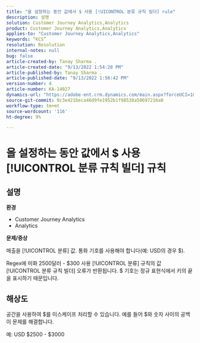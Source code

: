 ```yaml
---
title: "을 설정하는 동안 값에서 $ 사용 [!UICONTROL 분류 규칙 빌더] rule"
description: 설명
solution: Customer Journey Analytics,Analytics
product: Customer Journey Analytics,Analytics
applies-to: "Customer Journey Analytics,Analytics"
keywords: “KCS”
resolution: Resolution
internal-notes: null
bug: false
article-created-by: Tanay Sharma .
article-created-date: "9/13/2022 1:54:28 PM"
article-published-by: Tanay Sharma .
article-published-date: "9/13/2022 1:56:42 PM"
version-number: 4
article-number: KA-14027
dynamics-url: "https://adobe-ent.crm.dynamics.com/main.aspx?forceUCI=1&pagetype=entityrecord&etn=knowledgearticle&id=789a4d90-6b33-ed11-9db1-002248086735"
source-git-commit: 0c3e421beca46d9fe1952b1f98538a50697216a0
workflow-type: tm+mt
source-wordcount: '116'
ht-degree: 9%

---
```


# 을 설정하는 동안 값에서 $ 사용 [!UICONTROL 분류 규칙 빌더] 규칙

## 설명


<b>환경</b>

- Customer Journey Analytics
- Analytics




<b>문제/증상</b>

매출을 [!UICONTROL 분류] 값. 통화 기호를 사용해야 합니다(예: USD의 경우 $).



Regex에 미화 2500달러 - $300 사용 [!UICONTROL 분류] 규칙의 값 [!UICONTROL 분류 규칙 빌더] 오류가 반환됩니다. $ 기호는 정규 표현식에서 키의 끝을 표시하기 때문입니다.


## 해상도


공간을 사용하여 $를 이스케이프 처리할 수 있습니다. 예를 들어 $와 숫자 사이의 공백이 문제를 해결합니다.

예: USD $2500 - $3000
